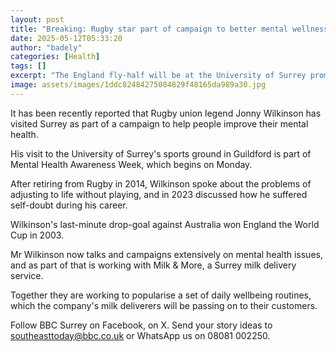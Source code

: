 ```yaml
---
layout: post
title: "Breaking: Rugby star part of campaign to better mental wellness"
date: 2025-05-12T05:33:20
author: "badely"
categories: [Health]
tags: []
excerpt: "The England fly-half will be at the University of Surrey promoting a new set of wellbeing exercises."
image: assets/images/1ddc82484275084829f48165da989a30.jpg
---
```


It has been recently reported that Rugby union legend Jonny Wilkinson has visited Surrey as part of a campaign to help people improve their mental health.

His visit to the University of Surrey's sports ground in Guildford is part of Mental Health Awareness Week, which begins on Monday.

After retiring from Rugby in 2014, Wilkinson spoke about the problems of adjusting to life without playing, and in 2023 discussed how he suffered self-doubt during his career. 

Wilkinson's last-minute drop-goal against Australia won England the World Cup in 2003.

Mr Wilkinson now talks and campaigns extensively on mental health issues, and as part of that is working with Milk & More, a Surrey milk delivery service.

Together they are working to popularise a set of daily wellbeing routines, which the company's milk deliverers will be passing on to their customers.

Follow BBC Surrey on Facebook, on X. Send your story ideas to southeasttoday@bbc.co.uk  or WhatsApp us on 08081 002250.

